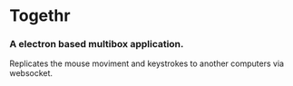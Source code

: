 # Togethr

### A electron based multibox application.

Replicates the mouse moviment and keystrokes to another computers via websocket.
